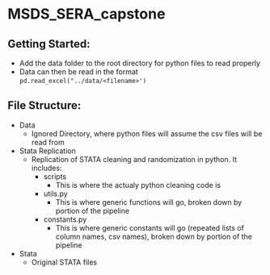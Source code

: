 # MSDS_SERA_capstone

## Getting Started:

- Add the data folder to the root directory for python files to read properly
- Data can then be read in the format `pd.read_excel("../data/<filename>')`

## File Structure:

- Data
  - Ignored Directory, where python files will assume the csv files will be read from
- Stata Replication
  - Replication of STATA cleaning and randomization in python. It includes:
    - scripts
      - This is where the actualy python cleaning code is
    - utils.py
      - This is where generic functions will go, broken down by portion of the pipeline
    - constants.py
      - This is where generic constants will go (repeated lists of column names, csv names), broken down by portion of the pipeline
- Stata
  - Original STATA files

